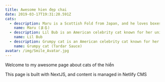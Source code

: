 ```yaml
---
title: Awesome hien đẹp chai
date: 2019-03-17T19:31:20.591Z
cats:
  - description: Maru is a Scottish Fold from Japan, and he loves boxes.
    name: Maru (まる)
  - description: Lil Bub is an American celebrity cat known for her unique appearance.
    name: Lil Bub
  - description: Grumpy cat is an American celebrity cat known for her grumpy appearance.
    name: Grumpy cat (Tardar Sauce)
avatar: /img/Smile_Avatar.jpg
---
```

Welcome to my awesome page about cats of the hiển

This page is built with NextJS, and content is managed in Netlify CMS